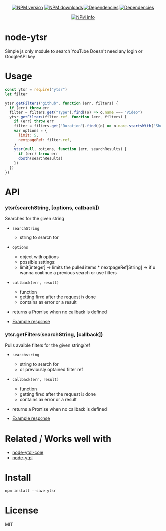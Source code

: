 <div align="center">
  <p>
    <a href="https://www.npmjs.com/package/ytsr"><img src="https://img.shields.io/npm/v/ytsr.svg?maxAge=3600" alt="NPM version" /></a>
    <a href="https://www.npmjs.com/package/ytsr"><img src="https://img.shields.io/npm/dt/ytsr.svg?maxAge=3600" alt="NPM downloads" /></a>
    <a href="https://david-dm.org/"><img src="https://img.shields.io/david/timeforaninja/node-ytsr.svg?maxAge=3600" alt="Dependencies" /></a>
    <a href="https://greenkeeper.io/"><img src="https://badges.greenkeeper.io/TimeForANinja/node-ytsr.svg" alt="Dependencies" /></a>
  </p>
  <p>
    <a href="https://nodei.co/npm/ytsr/"><img src="https://nodei.co/npm/ytsr.png?downloads=true&stars=true" alt="NPM info" /></a>
  </p>
</div>

# node-ytsr

Simple js only module to search YouTube
Doesn't need any login or GoogleAPI key

# Usage

```js
const ytsr = require("ytsr")
let filter

ytsr.getFilters("github", function (err, filters) {
  if (err) throw err
  filter = filters.get("Type").find((o) => o.name === "Video")
  ytsr.getFilters(filter.ref, function (err, filters) {
    if (err) throw err
    filter = filters.get("Duration").find((o) => o.name.startsWith("Short"))
    var options = {
      limit: 5,
      nextpageRef: filter.ref,
    }
    ytsr(null, options, function (err, searchResults) {
      if (err) throw err
      dosth(searchResults)
    })
  })
})
```

# API

### ytsr(searchString, [options, callback])

Searches for the given string

- `searchString`
  - string to search for
- `options`
  - object with options
  - possible settings:
  - limit[integer] -> limits the pulled items \* nextpageRef[String] -> if u wanna continue a previous search or use filters
- `callback(err, result)`

  - function
  - getting fired after the request is done
  - contains an error or a result

- returns a Promise when no callback is defined
- [Example response](https://github.com/timeforaninja/node-ytsr/blob/master/example/example_search_output)

### ytsr.getFilters(searchString, [callback])

Pulls avaible filters for the given string/ref

- `searchString`
  - string to search for
  - or previously optained filter ref
- `callback(err, result)`

  - function
  - getting fired after the request is done
  - contains an error or a result

- returns a Promise when no callback is defined
- [Example response](https://github.com/timeforaninja/node-ytsr/blob/master/example/example_filters_output)

# Related / Works well with

- [node-ytdl-core](https://github.com/fent/node-ytdl-core)
- [node-ytpl](https://github.com/TimeForANinja/node-ytpl)

# Install

    npm install --save ytsr

# License

MIT
